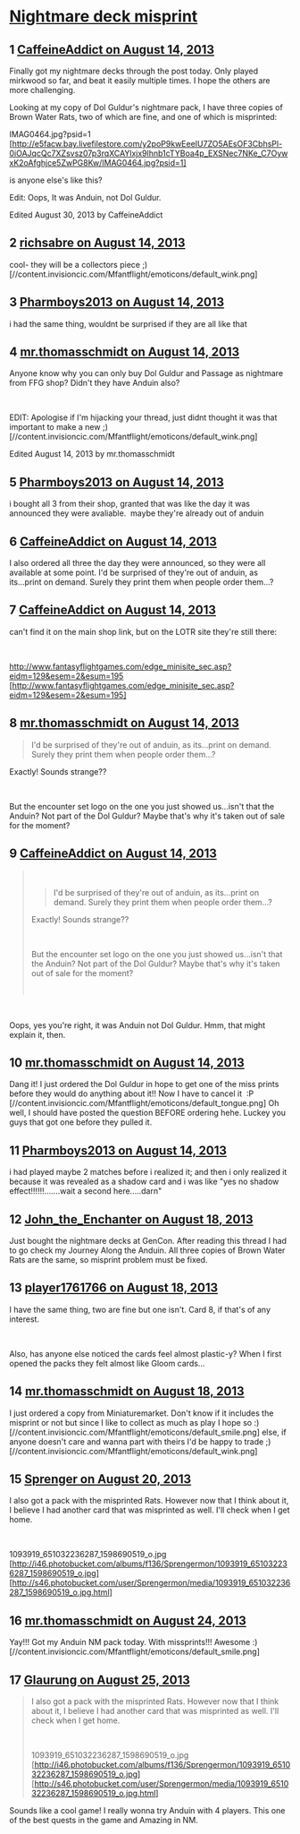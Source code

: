 # [Nightmare deck misprint](https://community.fantasyflightgames.com/topic/88490-nightmare-deck-misprint/)

## 1 [CaffeineAddict on August 14, 2013](https://community.fantasyflightgames.com/topic/88490-nightmare-deck-misprint/?do=findComment&comment=840038)

Finally got my nightmare decks through the post today. Only played mirkwood so far, and beat it easily multiple times. I hope the others are more challenging.

Looking at my copy of Dol Guldur's nightmare pack, I have three copies of Brown Water Rats, two of which are fine, and one of which is misprinted:

IMAG0464.jpg?psid=1 [http://e5facw.bay.livefilestore.com/y2poP9kwEeeIU7ZO5AEsOF3CbhsPl-0iOAJqcQc7XZsvsz07p3rqXCAYlxjx9lhnb1cTYBoa4p_EXSNec7NKe_C7OywxK2oAfghjce5ZwPG8Kw/IMAG0464.jpg?psid=1]

is anyone else's like this?

Edit: Oops, It was Anduin, not Dol Guldur.

Edited August 30, 2013 by CaffeineAddict

## 2 [richsabre on August 14, 2013](https://community.fantasyflightgames.com/topic/88490-nightmare-deck-misprint/?do=findComment&comment=840042)

cool- they will be a collectors piece ;) [//content.invisioncic.com/Mfantflight/emoticons/default_wink.png]

## 3 [Pharmboys2013 on August 14, 2013](https://community.fantasyflightgames.com/topic/88490-nightmare-deck-misprint/?do=findComment&comment=840046)

i had the same thing, wouldnt be surprised if they are all like that

## 4 [mr.thomasschmidt on August 14, 2013](https://community.fantasyflightgames.com/topic/88490-nightmare-deck-misprint/?do=findComment&comment=840049)

Anyone know why you can only buy Dol Guldur and Passage as nightmare from FFG shop? Didn't they have Anduin also?

 

EDIT: Apologise if I'm hijacking your thread, just didnt thought it was that important to make a new ;) [//content.invisioncic.com/Mfantflight/emoticons/default_wink.png]

Edited August 14, 2013 by mr.thomasschmidt

## 5 [Pharmboys2013 on August 14, 2013](https://community.fantasyflightgames.com/topic/88490-nightmare-deck-misprint/?do=findComment&comment=840056)

i bought all 3 from their shop, granted that was like the day it was announced they were avaliable.  maybe they're already out of anduin

## 6 [CaffeineAddict on August 14, 2013](https://community.fantasyflightgames.com/topic/88490-nightmare-deck-misprint/?do=findComment&comment=840061)

I also ordered all three the day they were announced, so they were all available at some point. I'd be surprised of they're out of anduin, as its...print on demand. Surely they print them when people order them...?

## 7 [CaffeineAddict on August 14, 2013](https://community.fantasyflightgames.com/topic/88490-nightmare-deck-misprint/?do=findComment&comment=840064)

can't find it on the main shop link, but on the LOTR site they're still there:

 

http://www.fantasyflightgames.com/edge_minisite_sec.asp?eidm=129&esem=2&esum=195 [http://www.fantasyflightgames.com/edge_minisite_sec.asp?eidm=129&esem=2&esum=195]

## 8 [mr.thomasschmidt on August 14, 2013](https://community.fantasyflightgames.com/topic/88490-nightmare-deck-misprint/?do=findComment&comment=840067)

> I'd be surprised of they're out of anduin, as its...print on demand. Surely they print them when people order them...?

Exactly! Sounds strange??

 

But the encounter set logo on the one you just showed us...isn't that the Anduin? Not part of the Dol Guldur? Maybe that's why it's taken out of sale for the moment?

## 9 [CaffeineAddict on August 14, 2013](https://community.fantasyflightgames.com/topic/88490-nightmare-deck-misprint/?do=findComment&comment=840072)

>  
> 
> > I'd be surprised of they're out of anduin, as its...print on demand. Surely they print them when people order them...?
> 
> Exactly! Sounds strange??
> 
>  
> 
> But the encounter set logo on the one you just showed us...isn't that the Anduin? Not part of the Dol Guldur? Maybe that's why it's taken out of sale for the moment?
> 
>  

 

Oops, yes you're right, it was Anduin not Dol Guldur. Hmm, that might explain it, then.

## 10 [mr.thomasschmidt on August 14, 2013](https://community.fantasyflightgames.com/topic/88490-nightmare-deck-misprint/?do=findComment&comment=840076)

Dang it! I just ordered the Dol Guldur in hope to get one of the miss prints before they would do anything about it!! Now I have to cancel it  :P [//content.invisioncic.com/Mfantflight/emoticons/default_tongue.png] Oh well, I should have posted the question BEFORE ordering hehe. Luckey you guys that got one before they pulled it.

## 11 [Pharmboys2013 on August 14, 2013](https://community.fantasyflightgames.com/topic/88490-nightmare-deck-misprint/?do=findComment&comment=840083)

i had played maybe 2 matches before i realized it; and then i only realized it because it was revealed as a shadow card and i was like "yes no shadow effect!!!!!!.......wait a second here.....darn"

## 12 [John_the_Enchanter on August 18, 2013](https://community.fantasyflightgames.com/topic/88490-nightmare-deck-misprint/?do=findComment&comment=843078)

Just bought the nightmare decks at GenCon. After reading this thread I had to go check my Journey Along the Anduin. All three copies of Brown Water Rats are the same, so misprint problem must be fixed.

## 13 [player1761766 on August 18, 2013](https://community.fantasyflightgames.com/topic/88490-nightmare-deck-misprint/?do=findComment&comment=843289)

I have the same thing, two are fine but one isn't. Card 8, if that's of any interest. 

 

Also, has anyone else noticed the cards feel almost plastic-y? When I first opened the packs they felt almost like Gloom cards...

## 14 [mr.thomasschmidt on August 18, 2013](https://community.fantasyflightgames.com/topic/88490-nightmare-deck-misprint/?do=findComment&comment=843456)

I just ordered a copy from Miniaturemarket. Don't know if it includes the misprint or not but since I like to collect as much as play I hope so :) [//content.invisioncic.com/Mfantflight/emoticons/default_smile.png] else, if anyone doesn't care and wanna part with theirs I'd be happy to trade ;) [//content.invisioncic.com/Mfantflight/emoticons/default_wink.png]

## 15 [Sprenger on August 20, 2013](https://community.fantasyflightgames.com/topic/88490-nightmare-deck-misprint/?do=findComment&comment=845330)

I also got a pack with the misprinted Rats. However now that I think about it, I believe I had another card that was misprinted as well. I'll check when I get home. 

 

1093919_651032236287_1598690519_o.jpg [http://i46.photobucket.com/albums/f136/Sprengermon/1093919_651032236287_1598690519_o.jpg] [http://s46.photobucket.com/user/Sprengermon/media/1093919_651032236287_1598690519_o.jpg.html]

## 16 [mr.thomasschmidt on August 24, 2013](https://community.fantasyflightgames.com/topic/88490-nightmare-deck-misprint/?do=findComment&comment=849268)

Yay!!! Got my Anduin NM pack today. With missprints!!! Awesome :) [//content.invisioncic.com/Mfantflight/emoticons/default_smile.png]

## 17 [Glaurung on August 25, 2013](https://community.fantasyflightgames.com/topic/88490-nightmare-deck-misprint/?do=findComment&comment=849529)

> I also got a pack with the misprinted Rats. However now that I think about it, I believe I had another card that was misprinted as well. I'll check when I get home. 
> 
>  
> 
> 1093919_651032236287_1598690519_o.jpg [http://i46.photobucket.com/albums/f136/Sprengermon/1093919_651032236287_1598690519_o.jpg] [http://s46.photobucket.com/user/Sprengermon/media/1093919_651032236287_1598690519_o.jpg.html]

Sounds like a cool game! I really wonna try Anduin with 4 players. This one of the best quests in the game and Amazing in NM.

